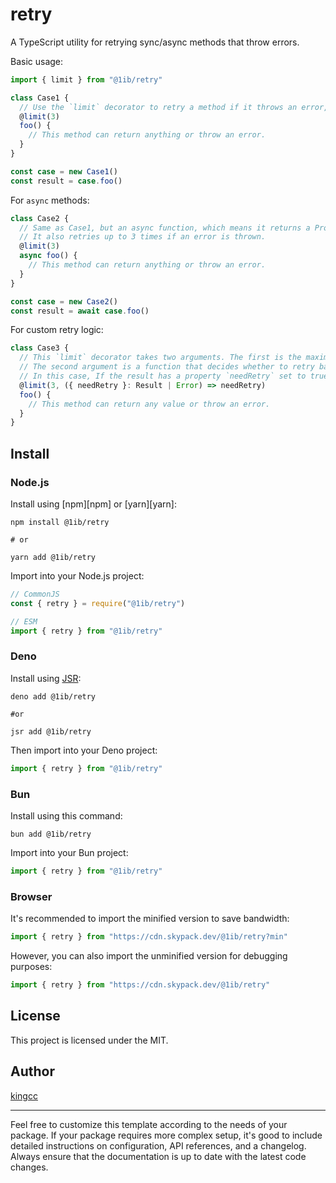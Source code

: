 # retry

A TypeScript utility for retrying sync/async methods that throw errors.

Basic usage:

```ts
import { limit } from "@1ib/retry"

class Case1 {
  // Use the `limit` decorator to retry a method if it throws an error, for a maximum of 3 tries.
  @limit(3)
  foo() {
    // This method can return anything or throw an error.
  }
}

const case = new Case1()
const result = case.foo()
```

For `async` methods:

```ts
class Case2 {
  // Same as Case1, but an async function, which means it returns a Promise.
  // It also retries up to 3 times if an error is thrown.
  @limit(3)
  async foo() {
    // This method can return anything or throw an error.
  }
}

const case = new Case2()
const result = await case.foo()
```

For custom retry logic:

```ts
class Case3 {
  // This `limit` decorator takes two arguments. The first is the maximum retry count (3).
  // The second argument is a function that decides whether to retry based on the result or error.
  // In this case, If the result has a property `needRetry` set to true, the method will retry.
  @limit(3, ({ needRetry }: Result | Error) => needRetry)
  foo() {
    // This method can return any value or throw an error.
  }
}
```

## Install

### Node.js

Install using [npm][npm] or [yarn][yarn]:

```
npm install @1ib/retry

# or

yarn add @1ib/retry
```

Import into your Node.js project:

```js
// CommonJS
const { retry } = require("@1ib/retry")

// ESM
import { retry } from "@1ib/retry"
```

### Deno

Install using [JSR](https://jsr.io):

```shell
deno add @1ib/retry

#or

jsr add @1ib/retry
```

Then import into your Deno project:

```js
import { retry } from "@1ib/retry"
```

### Bun

Install using this command:

```
bun add @1ib/retry
```

Import into your Bun project:

```js
import { retry } from "@1ib/retry"
```

### Browser

It's recommended to import the minified version to save bandwidth:

```js
import { retry } from "https://cdn.skypack.dev/@1ib/retry?min"
```

However, you can also import the unminified version for debugging purposes:

```js
import { retry } from "https://cdn.skypack.dev/@1ib/retry"
```

## License

This project is licensed under the MIT.

## Author

[kingcc](https://github.com/kingcc)

---

Feel free to customize this template according to the needs of your package. If your package requires more complex setup, it's good to include detailed instructions on configuration, API references, and a changelog. Always ensure that the documentation is up to date with the latest code changes.
